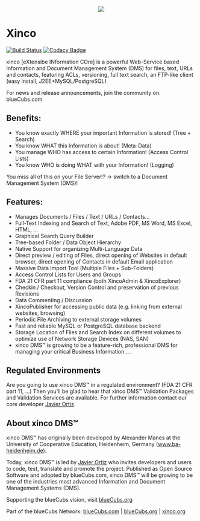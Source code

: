 <p align="center"> 
<img src="http://xinco.org/images/blueCubs.gif">
</p>

# Xinco

[![Build Status](https://travis-ci.org/BlueCubs/xinco.svg?branch=master)](https://travis-ci.org/BlueCubs/xinco)
[![Codacy Badge](https://api.codacy.com/project/badge/Grade/e7997fa81ff74355ae4036f73b4af7d4)](https://www.codacy.com/app/javydreamercsw/xinco?utm_source=github.com&amp;utm_medium=referral&amp;utm_content=BlueCubs/xinco&amp;utm_campaign=Badge_Grade)

xinco [eXtensibe INformation COre] is a powerful Web-Service based Information and Document Management System (DMS) for files, text, URLs and contacts, featuring ACLs, versioning, full text search, an FTP-like client (easy install, J2EE+MySQL/PostgreSQL)

For news and release announcements, join the community on: blueCubs.com

## Benefits: 	

- You know exactly WHERE your important Information is stored! (Tree + Search)
- You know WHAT this Information is about! (Meta-Data)
- You manage WHO has access to certain Information! (Access Control Lists)
- You know WHO is doing WHAT with your Information! (Logging)

You miss all of this on your File Server!? -> switch to a Document Management System (DMS)! 

## Features: 	

- Manages Documents / Files / Text / URLs / Contacts...
- Full-Text Indexing and Search of Text, Adobe PDF, MS Word, MS Excel, HTML, ...
- Graphical Search Query Builder
- Tree-based Folder / Data Object Hierarchy
- Native Support for organizing Multi-Language Data
- Direct preview / editing of Files, direct opening of Websites in default browser, direct opening of Contacts in default Email application
- Massive Data Import Tool (Multiple Files + Sub-Folders)
- Access Control Lists for Users and Groups
- FDA 21 CFR part 11 compliance (both XincoAdmin & XincoExplorer)
- Checkin / Checkout, Version Control and preservation of previous Revisions
- Data Commenting / Discussion
- XincoPublisher for accessing public data (e.g. linking from external websites, browsing)
- Periodic File Archiving to external storage volumes
- Fast and reliable MySQL or PostgreSQL database backend
- Storage Location of Files and Search Index on different volumes to optimize use of Network Storage Devices (NAS, SAN)
- xinco DMS™ is growing to be a feature-rich, professional DMS for managing your critical Business Information..... 

 
## Regulated Environments 	
Are you going to use xinco DMS™ in a regulated environment? (FDA 21 CFR part 11, ...)
Then you'll be glad to hear that xinco DMS™ Validation Packages and Validation Services are available.
For further information contact our core developer [Javier Ortiz](https://github.com/javydreamercsw).
 
## About xinco DMS™	
xinco DMS™ has originally been developed by Alexander Manes at the University of Cooperative Education, Heidenheim, Germany (www.ba-heidenheim.de).

Today, xinco DMS™ is led by [Javier Ortiz](https://github.com/javydreamercsw) who invites developers and users to code, test, translate and promote the project.
Published as Open Source Software and adopted by blueCubs.com, xinco DMS™ will be growing to be one of the industries most advanced Information and Document Management Systems (DMS).
 
Supporting the blueCubs vision, visit [blueCubs.org](http://blueCubs.org)

Part of the blueCubs Network: [blueCubs.com](http://bluecubs.com) | [blueCubs.org](http://blueCubs.org) | [xinco.org](http://xinco.org)
